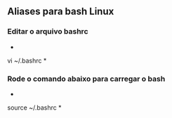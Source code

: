 ## Aliases para bash Linux

### Editar o arquivo bashrc

*
vi ~/.bashrc
*

### Rode o comando abaixo para carregar o bash
*
source ~/.bashrc
*
